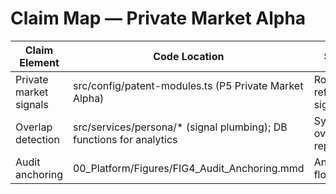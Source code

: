 # Claim Map — Private Market Alpha

| Claim Element | Code Location | Summary |
|---|---|---|
| Private market signals | src/config/patent-modules.ts (P5 Private Market Alpha) | Routes/events reference signals |
| Overlap detection | src/services/persona/* (signal plumbing); DB functions for analytics | Synthesis of overlap reporting |
| Audit anchoring | 00_Platform/Figures/FIG4_Audit_Anchoring.mmd | Anchoring flow |

